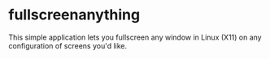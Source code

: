 fullscreenanything
==================

This simple application lets you fullscreen any window in Linux (X11) on any configuration of screens you'd like.
